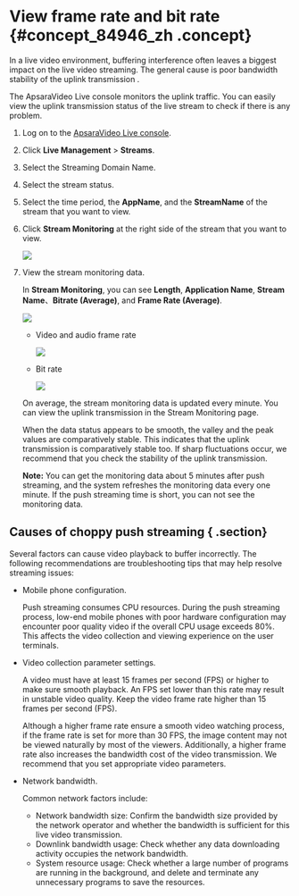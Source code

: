 # View frame rate and bit rate {#concept_84946_zh .concept}

In a live video environment, buffering interference often leaves a biggest impact on the live video streaming. The general cause is poor bandwidth stability of the uplink transmission .

The ApsaraVideo Live console monitors the uplink traffic. You can easily view the uplink transmission status of the live stream to check if there is any problem.

1.  Log on to the [ApsaraVideo Live console](https://partners-intl.aliyun.com/login-required#/live).
2.  Click **Live Management** \> **Streams**.
3.  Select the Streaming Domain Name.
4.  Select the stream status.
5.  Select the time period, the **AppName**, and the **StreamName** of the stream that you want to view.
6.  Click **Stream Monitoring** at the right side of the stream that you want to view.

    ![](http://static-aliyun-doc.oss-cn-hangzhou.aliyuncs.com/assets/img/20718/154520856121851_en-US.png)

7.  View the stream monitoring data.

    In **Stream Monitoring**, you can see **Length**, **Application Name**, **Stream Name**、**Bitrate \(Average\)**, and **Frame Rate \(Average\)**.

    ![](http://static-aliyun-doc.oss-cn-hangzhou.aliyuncs.com/assets/img/20718/154520856221852_en-US.png)

    -   Video and audio frame rate

        ![](http://static-aliyun-doc.oss-cn-hangzhou.aliyuncs.com/assets/img/20718/154520856221853_en-US.png)

    -   Bit rate

        ![](http://static-aliyun-doc.oss-cn-hangzhou.aliyuncs.com/assets/img/20718/154520856221854_en-US.png)

    On average, the stream monitoring data is updated every minute. You can view the uplink transmission in the Stream Monitoring page.

    When the data status appears to be smooth, the valley and the peak values are comparatively stable. This indicates that the uplink transmission is comparatively stable too. If sharp fluctuations occur, we recommend that you check the stability of the uplink transmission.

    **Note:** You can get the monitoring data about 5 minutes after push streaming, and the system refreshes the monitoring data every one minute. If the push streaming time is short, you can not see the monitoring data.


## Causes of choppy push streaming { .section}

Several factors can cause video playback to buffer incorrectly. The following recommendations are troubleshooting tips that may help resolve streaming issues:

-   Mobile phone configuration.

    Push streaming consumes CPU resources. During the push streaming process, low-end mobile phones with poor hardware configuration may encounter poor quality video if the overall CPU usage exceeds 80%. This affects the video collection and viewing experience on the user terminals.

-   Video collection parameter settings.

    A video must have at least 15 frames per second \(FPS\) or higher to make sure smooth playback. An FPS set lower than this rate may result in unstable video quality. Keep the video frame rate higher than 15 frames per second \(FPS\).

    Although a higher frame rate ensure a smooth video watching process, if the frame rate is set for more than 30 FPS, the image content may not be viewed naturally by most of the viewers. Additionally, a higher frame rate also increases the bandwidth cost of the video transmission. We recommend that you set appropriate video parameters.

-   Network bandwidth.

    Common network factors include:

    -   Network bandwidth size: Confirm the bandwidth size provided by the network operator and whether the bandwidth is sufficient for this live video transmission.
    -   Downlink bandwidth usage: Check whether any data downloading activity occupies the network bandwidth.
    -   System resource usage: Check whether a large number of programs are running in the background, and delete and terminate any unnecessary programs to save the resources.

